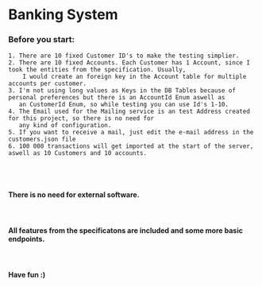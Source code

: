 # Banking System 

### Before you start: 
    1. There are 10 fixed Customer ID's to make the testing simplier.
    2. There are 10 fixed Accounts. Each Customer has 1 Account, since I took the entities from the specification. Usually,
        I would create an foreign key in the Account table for multiple accounts per customer.
    3. I'm not using long values as Keys in the DB Tables because of personal preferences but there is an AccountId Enum aswell as 
       an CustomerId Enum, so while testing you can use Id's 1-10.
    4. The Email used for the Mailing service is an test Address created for this project, so there is no need for 
       any kind of configuration. 
    5. If you want to receive a mail, just edit the e-mail address in the customers.json file
    6. 100 000 transactions will get imported at the start of the server, aswell as 10 Customers and 10 accounts.
    
 <br>
 <br>

#### There is no need for external software.
<br>

#### All features from the specificatons are included and some more basic endpoints.
<br>

#### Have fun :)
    
